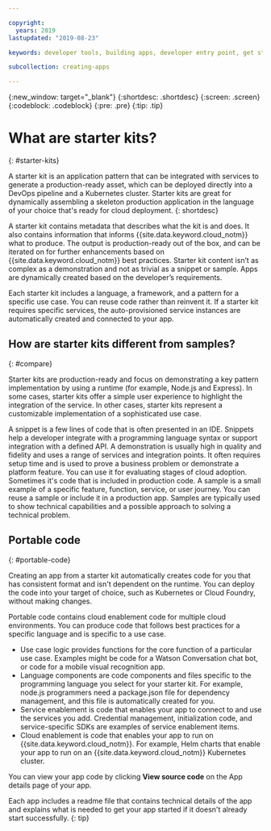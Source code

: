 ```yaml
---

copyright:
  years: 2019
lastupdated: "2019-08-23"

keywords: developer tools, building apps, developer entry point, get started coding, starter kit

subcollection: creating-apps

---
```

{:new_window: target="_blank"}
{:shortdesc: .shortdesc}
{:screen: .screen}
{:codeblock: .codeblock}
{:pre: .pre}
{:tip: .tip}

# What are starter kits?
{: #starter-kits}

A starter kit is an application pattern that can be integrated with services to generate a production-ready asset, which can be deployed directly into a DevOps pipeline and a Kubernetes cluster. Starter kits are great for dynamically assembling a skeleton production application in the language of your choice that's ready for cloud deployment. 
{: shortdesc}

A starter kit contains metadata that describes what the kit is and does. It also contains information that informs {{site.data.keyword.cloud_notm}} what to produce. The output is production-ready out of the box, and can be iterated on for further enhancements based on {{site.data.keyword.cloud_notm}} best practices. Starter kit content isn’t as complex as a demonstration and not as trivial as a snippet or sample. Apps are dynamically created based on the developer’s requirements.

Each starter kit includes a language, a framework, and a pattern for a specific use case. You can reuse code rather than reinvent it. If a starter kit requires specific services, the auto-provisioned service instances are automatically created and connected to your app.

## How are starter kits different from samples?
{: #compare}

Starter kits are production-ready and focus on demonstrating a key pattern implementation by using a runtime (for example, Node.js and Express). In some cases, starter kits offer a simple user experience to highlight the integration of the service. In other cases, starter kits represent a customizable implementation of a sophisticated use case.

A snippet is a few lines of code that is often presented in an IDE. Snippets help a developer integrate with a programming language syntax or support integration with a defined API. A demonstration is usually high in quality and fidelity and uses a range of services and integration points. It often requires setup time and is used to prove a business problem or demonstrate a platform feature. You can use it for evaluating stages of cloud adoption. Sometimes it's code that is included in production code. A sample is a small example of a specific feature, function, service, or user journey. You can reuse a sample or include it in a production app. Samples are typically used to show technical capabilities and a possible approach to solving a technical problem.

## Portable code
{: #portable-code}

Creating an app from a starter kit automatically creates code for you that has consistent format and isn't dependent on the runtime. You can deploy the code into your target of choice, such as Kubernetes or Cloud Foundry, without making changes.

Portable code contains cloud enablement code for multiple cloud environments. You can produce code that follows best practices for a specific language and is specific to a use case. 

* Use case logic provides functions for the core function of a particular use case. Examples might be code for a Watson Conversation chat bot, or code for a mobile visual recognition app.
* Language components are code components and files specific to the programming language you select for your starter kit. For example, node.js programmers need a package.json file for dependency management, and this file is automatically created for you.
* Service enablement is code that enables your app to connect to and use the services you add. Credential management, initialization code, and service-specific SDKs are examples of service enablement items.
* Cloud enablement is code that enables your app to run on {{site.data.keyword.cloud_notm}}. For example, Helm charts that enable your app to run on an {{site.data.keyword.cloud_notm}} Kubernetes cluster.

You can view your app code by clicking **View source code** on the App details page of your app.

Each app includes a readme file that contains technical details of the app and explains what is needed to get your app started if it doesn't already start successfully.
{: tip}
